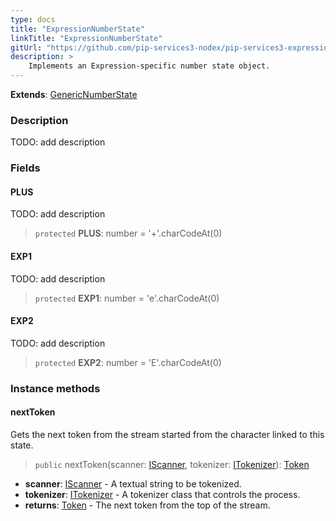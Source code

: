 ```yaml
---
type: docs
title: "ExpressionNumberState"
linkTitle: "ExpressionNumberState"
gitUrl: "https://github.com/pip-services3-nodex/pip-services3-expressions-nodex"
description: > 
    Implements an Expression-specific number state object.
---
```


**Extends**: [GenericNumberState](../../../tokenizers/generic/generic_number_state)

### Description

TODO: add description

### Fields

<span class="hide-title-link">

#### PLUS
TODO: add description
> `protected` **PLUS**: number = '+'.charCodeAt(0)

#### EXP1
TODO: add description
> `protected` **EXP1**: number = 'e'.charCodeAt(0)

#### EXP2
TODO: add description
> `protected` **EXP2**: number = 'E'.charCodeAt(0)

</span>

### Instance methods

#### nextToken
Gets the next token from the stream started from the character linked to this state.

> `public` nextToken(scanner: [IScanner](../../../io/iscanner), tokenizer: [ITokenizer](../../../tokenizers/itokenizer)): [Token](../../../tokenizers/token)

- **scanner**: [IScanner](../../../io/iscanner) - A textual string to be tokenized.
- **tokenizer**: [ITokenizer](../../../tokenizers/itokenizer) - A tokenizer class that controls the process.
- **returns**: [Token](../../../tokenizers/token) - The next token from the top of the stream.